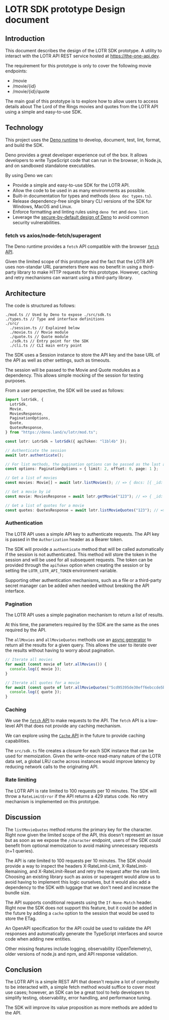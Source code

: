 # LOTR SDK prototype Design document

## Introduction

This document describes the design of the LOTR SDK prototype. A utility to
interact with the LOTR API REST service hosted at <https://the-one-api.dev>.

The requirement for this prototype is only to cover the following movie
endpoints:

- /movie
- /movie/{id}
- /movie/{id}/quote

The main goal of this prototype is to explore how to allow users to access
details about The Lord of the Rings movies and quotes from the LOTR API using a
simple and easy-to-use SDK.

## Technology

This project uses the
[Deno runtime](https://deno.land/manual@v1.30.3/getting_started/installation) to
develop, document, test, lint, format, and build the SDK.

Deno provides a great developer experience out of the box. It allows developers
to write TypeScript code that can run in the browser, in Node.js, and on
sandboxed standalone executables.

By using Deno we can:

- Provide a simple and easy-to-use SDK for the LOTR API.
- Allow the code to be used in as many environments as possible.
- Built-in documentation for types and methods (`deno doc types.ts`).
- Release dependency-free single binary CLI versions of the SDK for Windows,
  MacOS and Linux.
- Enforce formatting and linting rules using `deno fmt` and `deno lint`.
- Leverage the
  [secure-by-default design of Deno](https://deno.land/manual@v1.28.3/basics/permissions)
  to avoid common security vulnerabilities.

### fetch vs axios/node-fetch/superagent

The Deno runtime provides a `fetch` API compatible with the browser
[`fetch` API](https://developer.mozilla.org/en-US/docs/Web/API/Fetch_API).

Given the limited scope of this prototype and the fact that the LOTR API uses
non-standar URL parameters there was no benefit in using a third-party library
to make HTTP requests for this prototype. However, caching and retry mechanisms
can warrant using a third-party library.

## Architecture

The code is structured as follows:

```
./mod.ts // Used by Deno to expose ./src/sdk.ts
./types.ts // Type and interface definitions
./src/
  ./session.ts // Explained below
  ./movie.ts // Movie module
  ./quote.ts // Quote module
  ./sdk.ts // Entry point for the SDK
  ./cli.ts // CLI main entry point
```

The SDK uses a Session instance to store the API key and the base URL of the API
as well as other settings, such as timeouts.

The session will be passed to the Movie and Quote modules as a dependency. This
allows simple mocking of the session for testing purposes.

From a user perspective, the SDK will be used as follows:

```typescript
import lotrSdk, {
  LotrSdk,
  Movie,
  MoviesResponse,
  PaginationOptions,
  Quote,
  QuotesResponse,
} from "https://deno.land/x/lotr/mod.ts";

const lotr: LotrSdk = lotrSdk({ apiToken: "l1bl4b" });

// Authenticate the session
await lotr.authenticate();

// For list methods, the pagination options can be passed as the last argument
const options: PaginationOptions = { limit: 2, offset: 0, page: 1 };

// Get a list of movies
const movies: Movie[] = await lotr.listMovies(); // => { docs: [{ _id: "123", name: "The Fellowship of the Ring" }], ... }

// Get a movie by id
const movie: MoviesResponse = await lotr.getMovie("123"); // => { _id: "123", name: "The Fellowship of the Ring" }

// Get a list of quotes for a movie
const quotes: QuotesResponse = await lotr.listMovieQuotes("123"); // => { docs: [{ _id: "456", character: "789", dialog: "You shall not pass!" }], ... }
```

### Authentication

The LOTR API uses a simple API key to authenticate requests. The API key is
passed in the `Authorization` header as a Bearer token.

The SDK will provide a `authenticate` method that will be called automatically
if the session is not authenticated. This method will store the token in the
session and will be used for all subsequent requests. The token can be provided
through the `apiToken` option when creating the session or by setting the
`LOTR_LOTR_API_TOKEN` environment variable.

Supporting other authentication mechanisms, such as a file or a third-party
secret manager can be added when needed without breaking the API interface.

### Pagination

The LOTR API uses a simple pagination mechanism to return a list of results.

At this time, the parameters required by the SDK are the same as the ones
required by the API.

The `allMovies` and `allMovieQuotes` methods use an
[async generator](https://developer.mozilla.org/en-US/docs/Web/JavaScript/Reference/Global_Objects/AsyncGenerator)
to return all the results for a given query. This allows the user to iterate
over the results without having to worry about pagination.

```typescript
// Iterate all movies
for await (const movie of lotr.allMovies()) {
  console.log({ movie });
}

// Iterate all quotes for a movie
for await (const quote of lotr.allMovieQuotes("5cd95395de30eff6ebccde5b")) {
  console.log({ quote });
}
```

### Caching

We use the
[`fetch` API](https://developer.mozilla.org/en-US/docs/Web/API/Fetch_API) to
make requests to the API. The `fetch` API is a low-level API that does not
provide any caching mechanism.

We can explore using the
[`Cache` API](https://developer.mozilla.org/en-US/docs/Web/API/Cache) in the
future to provide caching capabilities.

The `src/sdk.ts` file creates a closure for each SDK instance that can be used
for memoization. Given the write-once read-many nature of the LOTR data set, a
global LRU cache across instances would improve latency by reducing network
calls to the originating API.

### Rate limiting

The LOTR API is rate limited to 100 requests per 10 minutes. The SDK will throw
a `RateLimitError` if the API returns a 429 status code. No retry mechanism is
implemented on this prototype.

## Discussion

The `listMovieQuotes` method returns the primary key for the character. Right
now given the limited scope of the API, this doesn't represent an issue but as
soon as we expose the `/character` endpoint, users of the SDK could benefit from
optional memoization to avoid making unnecessary requests (n+1 queries).

The API is rate limited to 100 requests per 10 minutes. The SDK should provide a
way to inspect the headers X-RateLimit-Limit, X-RateLimit-Remaining, and
X-RateLimit-Reset and retry the request after the rate limit. Choosing an
existing library such as axios or superagent would allow us to avoid having to
implement this logic ourselves, but it would also add a dependency to the SDK
with luggage that we don't need and increase the bundle size.

The API supports conditional requests using the `If-None-Match` header. Right
now the SDK does not support this feature, but it could be added in the future
by adding a `cache` option to the session that would be used to store the ETag.

An OpenAPI specification for the API could be used to validate the API responses
and automatically generate the TypeScript interfaces and source code when adding
new entities.

Other missing features include logging, observability (OpenTelemetry), older
versions of node.js and npm, and API response validation.

## Conclusion

The LOTR API is a simple REST API that doesn't require a lot of complexity to be
interacted with, a simple fetch method would suffice to cover most use cases;
however, an SDK can be a great tool to help developers to simplify testing,
observability, error handling, and performance tuning.

The SDK will improve its value proposition as more methods are added to the API.

